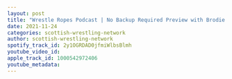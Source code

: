 ```yaml
---
layout: post
title: "Wrestle Ropes Podcast | No Backup Required Preview with Brodie Adler"
date: 2021-11-24
categories: scottish-wrestling-network
author: scottish-wrestling-network
spotify_track_id: 2y1OGRDAD0jfmiWlbsBlmh
youtube_video_id: 
apple_track_id: 1000542972406
youtube_metadata: 
---
```

